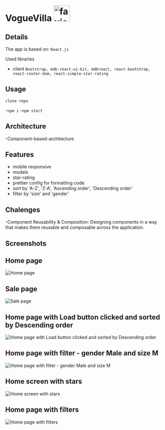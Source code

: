 # VogueVilla <img src="https://github.com/tsvetelinkitanski/product-listing-page/assets/106109735/fa8fc94d-7530-4705-b301-5ec9a72db8e3" alt="favicon" width="50" height="50">

## Details

The app is based on: `React.js`

Used libraries

- client `Bootstrap, mdb-react-ui-kit, mdbreact, react-bootstrap, react-router-dom, react-simple-star-rating`

## Usage

`clone repo`

-`npm i` 
-`npm start`

## Architecture

-Component-based-architecture

## Features

- mobile responsive
- modals
- star-rating
- prettier config for formatting code
- sort by 'A-Z', 'Z-A', 'Ascending order', 'Descending order'
- filter by 'size' and 'gender'

## Chalenges
-Component Reusability & Composition: Designing components in a way that makes them reusable and composable across the application.


## Screenshots

## Home page

![Home page](https://github.com/tsvetelinkitanski/product-listing-page/assets/106109735/67ca5bb8-7e63-464d-abbd-19d973136d86)

## Sale page

![Sale page](https://github.com/tsvetelinkitanski/product-listing-page/assets/106109735/577a1e6c-8c76-4770-8bdf-4aa197740db6)

## Home page with Load button clicked and sorted by Descending order

![Home page with Load button clicked and sorted by Descending order](https://github.com/tsvetelinkitanski/product-listing-page/assets/106109735/44f35df7-5a24-4ca6-85da-d27a75d0d396)

## Home page with filter - gender Male and size M

![Home page with filter - gender Male and size M](https://github.com/tsvetelinkitanski/product-listing-page/assets/106109735/03130c6a-5196-4141-8cb8-291453b113e4)

## Home screen with stars

![Home screen with stars](https://github.com/tsvetelinkitanski/product-listing-page/assets/106109735/e33cd4b6-18df-4797-83d7-8fbf0aa31c88)

## Home page with filters

![Home page with filters](https://github.com/tsvetelinkitanski/product-listing-page/assets/106109735/87eb9d1a-5da5-4718-b6ca-57c00e5608d4)
